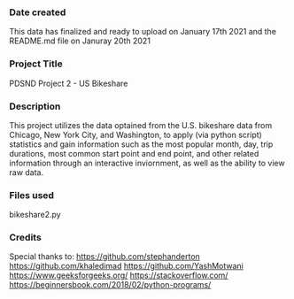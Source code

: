 ### Date created
This data has finalized and ready to upload on January 17th 2021 and the README.md file on Januray 20th 2021
### Project Title
PDSND Project 2 - US Bikeshare

### Description
This project utilizes the data optained from the U.S. bikeshare data from Chicago, New York City, and Washington, to apply (via python script) statistics and gain information such as the most popular month, day, trip durations, most common start point and end point, and other related information through an interactive inviornment, as well as the ability to view raw data.

### Files used
bikeshare2.py

### Credits
Special thanks to:
https://github.com/stephanderton
https://github.com/khaledimad
https://github.com/YashMotwani
https://www.geeksforgeeks.org/
https://stackoverflow.com/
https://beginnersbook.com/2018/02/python-programs/